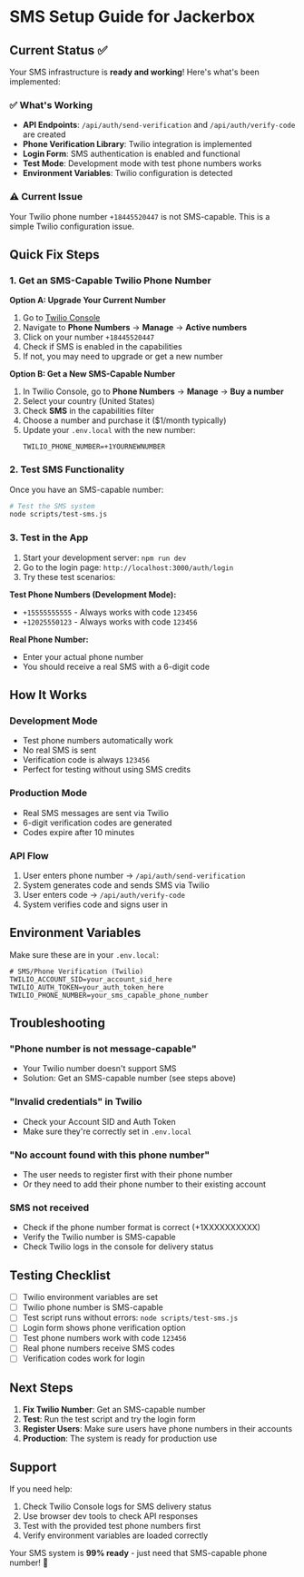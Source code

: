 # SMS Setup Guide for Jackerbox

## Current Status ✅

Your SMS infrastructure is **ready and working**! Here's what's been implemented:

### ✅ What's Working
- **API Endpoints**: `/api/auth/send-verification` and `/api/auth/verify-code` are created
- **Phone Verification Library**: Twilio integration is implemented
- **Login Form**: SMS authentication is enabled and functional
- **Test Mode**: Development mode with test phone numbers works
- **Environment Variables**: Twilio configuration is detected

### ⚠️ Current Issue
Your Twilio phone number `+18445520447` is not SMS-capable. This is a simple Twilio configuration issue.

## Quick Fix Steps

### 1. Get an SMS-Capable Twilio Phone Number

**Option A: Upgrade Your Current Number**
1. Go to [Twilio Console](https://console.twilio.com/)
2. Navigate to **Phone Numbers** → **Manage** → **Active numbers**
3. Click on your number `+18445520447`
4. Check if SMS is enabled in the capabilities
5. If not, you may need to upgrade or get a new number

**Option B: Get a New SMS-Capable Number**
1. In Twilio Console, go to **Phone Numbers** → **Manage** → **Buy a number**
2. Select your country (United States)
3. Check **SMS** in the capabilities filter
4. Choose a number and purchase it ($1/month typically)
5. Update your `.env.local` with the new number:
   ```
   TWILIO_PHONE_NUMBER=+1YOURNEWNUMBER
   ```

### 2. Test SMS Functionality

Once you have an SMS-capable number:

```bash
# Test the SMS system
node scripts/test-sms.js
```

### 3. Test in the App

1. Start your development server: `npm run dev`
2. Go to the login page: `http://localhost:3000/auth/login`
3. Try these test scenarios:

**Test Phone Numbers (Development Mode):**
- `+15555555555` - Always works with code `123456`
- `+12025550123` - Always works with code `123456`

**Real Phone Number:**
- Enter your actual phone number
- You should receive a real SMS with a 6-digit code

## How It Works

### Development Mode
- Test phone numbers automatically work
- No real SMS is sent
- Verification code is always `123456`
- Perfect for testing without using SMS credits

### Production Mode
- Real SMS messages are sent via Twilio
- 6-digit verification codes are generated
- Codes expire after 10 minutes

### API Flow
1. User enters phone number → `/api/auth/send-verification`
2. System generates code and sends SMS via Twilio
3. User enters code → `/api/auth/verify-code`
4. System verifies code and signs user in

## Environment Variables

Make sure these are in your `.env.local`:

```env
# SMS/Phone Verification (Twilio)
TWILIO_ACCOUNT_SID=your_account_sid_here
TWILIO_AUTH_TOKEN=your_auth_token_here
TWILIO_PHONE_NUMBER=your_sms_capable_phone_number
```

## Troubleshooting

### "Phone number is not message-capable"
- Your Twilio number doesn't support SMS
- Solution: Get an SMS-capable number (see steps above)

### "Invalid credentials" in Twilio
- Check your Account SID and Auth Token
- Make sure they're correctly set in `.env.local`

### "No account found with this phone number"
- The user needs to register first with their phone number
- Or they need to add their phone number to their existing account

### SMS not received
- Check if the phone number format is correct (+1XXXXXXXXXX)
- Verify the Twilio number is SMS-capable
- Check Twilio logs in the console for delivery status

## Testing Checklist

- [ ] Twilio environment variables are set
- [ ] Twilio phone number is SMS-capable
- [ ] Test script runs without errors: `node scripts/test-sms.js`
- [ ] Login form shows phone verification option
- [ ] Test phone numbers work with code `123456`
- [ ] Real phone numbers receive SMS codes
- [ ] Verification codes work for login

## Next Steps

1. **Fix Twilio Number**: Get an SMS-capable number
2. **Test**: Run the test script and try the login form
3. **Register Users**: Make sure users have phone numbers in their accounts
4. **Production**: The system is ready for production use

## Support

If you need help:
1. Check Twilio Console logs for SMS delivery status
2. Use browser dev tools to check API responses
3. Test with the provided test phone numbers first
4. Verify environment variables are loaded correctly

Your SMS system is **99% ready** - just need that SMS-capable phone number! 🚀 